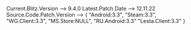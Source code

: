 Current.Blitz.Version --> 9.4.0
Latest.Patch.Date --> 12.11.22
Source.Code.Patch.Version --> {
								"Android:3.3",
								"Steam:3.3",
								"WG.Client:3.3",
								"MS.Store:NULL",
								"RU.Android:3.3"
								"Lesta.Client:3.3"
							  }